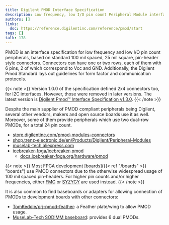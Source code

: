```yaml
---
title: Digilent PMOD Interface Specification
description: Low frequency, low I/O pin count Peripheral Module interface specification
authors: []
links:
  doc: https://reference.digilentinc.com/reference/pmod/start
tags: []
talk: 178
---
```


PMOD is an interface specification for low frequency and low I/O pin count peripherals, based on standard 100 mil spaced, 25 mil square, pin-header style connectors. Connectors can have one or two rows, each of them with 6 pins, 2 of which correspond to Vcc and GND. Additionally, the Digilent Pmod Standard lays out guidelines for form factor and communication protocols.

{{< note >}}
Version 1.0.0 of the specification defined 2x4 connectors too, for I2C interfaces. However, those were removed in later versions. The latest version is [Digilent Pmod™ Interface Specification v1.3.0](https://reference.digilentinc.com/_media/reference/pmod/pmod-interface-specification-1_3_0.pdf).
{{< /note >}}

<!--more-->

Despite the main supplier of PMOD compliant peripherals being Digilent, several other vendors, makers and open source boards use it as well. Moreover, some of them provide peripherals which use two dual-row PMODs, for a total 24 pin count.

- [store.digilentinc.com/pmod-modules-connectors](https://store.digilentinc.com/pmod-modules-connectors/)
- [shop.trenz-electronic.de/en/Products/Digilent/Peripheral-Modules](https://shop.trenz-electronic.de/en/Products/Digilent/Peripheral-Modules/)
- [muselab-tech.aliexpress.com](https://muselab-tech.aliexpress.com/store/5940159)
- [icebreaker-fpga/icebreaker-pmod](https://github.com/icebreaker-fpga/icebreaker-pmod)
  - [docs.icebreaker-fpga.org/hardware/pmod](https://docs.icebreaker-fpga.org/hardware/pmod)

{{< note >}}
Most FPGA development [boards]({{< ref "/boards" >}} "boards") use PMOD connectors due to the otherwise widespread usage of 100 mil spaced pin-headers. For higher pin counts and/or higher frequencies, either [FMC](https://en.wikipedia.org/wiki/FPGA_Mezzanine_Card) or [SYZYGY](https://syzygyfpga.io) are used instead.
{{< /note >}}

It is also common to find baseboards or adapters for allowing connection of PMODs to development boards with other connectors:

- [TomKeddie/prj-pmod-feather](https://github.com/TomKeddie/prj-pmod-feather): a Feather plate/wing to allow PMOD usage.
- [MuseLab-Tech SODIMM baseboard](https://es.aliexpress.com/item/1005001686186007.html): provides 6 dual PMODs.
